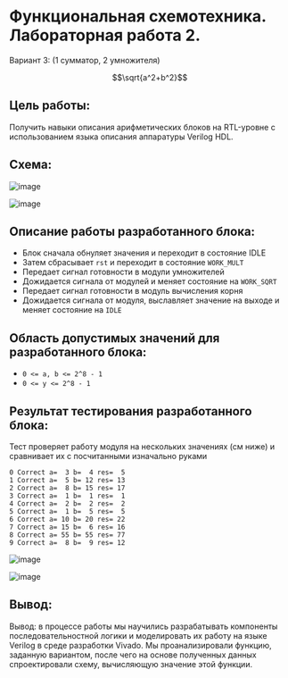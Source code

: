 # Функциональная схемотехника. Лабораторная работа 2.

Вариант 3: (1 сумматор, 2 умножителя) 
```math
\sqrt{a^2+b^2}
```
## Цель работы:

Получить навыки описания арифметических блоков на RTL-уровне с использованием языка описания аппаратуры Verilog HDL.

## Схема:

![image](https://user-images.githubusercontent.com/68964770/230856259-bd89b001-cfb1-4a30-aba6-60a69a264b6d.png)

![image](https://user-images.githubusercontent.com/68964770/230856269-ff6530fe-8264-48fd-88ba-0f172d1367ee.png)

## Описание работы разработанного блока:

- Блок сначала обнуляет значения и переходит в состояние IDLE
- Затем сбрасывает `rst` и переходит в состояние `WORK_MULT`
- Передает сигнал готовности в модули умножителей
- Дожидается сигнала от модулей и меняет состояние на `WORK_SQRT`
- Передает сигнал готовности в модуль вычисления корня
- Дожидается сигнала от модуля, выславляет значение на выходе и меняет состояние на `IDLE`

## Область допустимых значений для разработанного блока:
- `0 <= a, b <= 2^8 - 1`
- `0 <= y <= 2^8 - 1`

## Результат тестирования разработанного блока:

Тест проверяет работу модуля на нескольких значениях (см ниже) и сравнивает их с посчитанными изначально руками 

```
0 Correct a=  3 b=  4 res=  5
1 Correct a=  5 b= 12 res= 13
2 Correct a=  8 b= 15 res= 17
3 Correct a=  1 b=  1 res=  1
4 Correct a=  2 b=  2 res=  2
5 Correct a=  1 b=  5 res=  5
6 Correct a= 10 b= 20 res= 22
7 Correct a= 15 b=  6 res= 16
8 Correct a= 55 b= 55 res= 77
9 Correct a=  8 b=  9 res= 12
```

![image](https://user-images.githubusercontent.com/68964770/227804647-e7e12629-d7e7-46a4-adf1-c28670d64229.png)

![image](https://user-images.githubusercontent.com/68964770/227804652-a0722459-e040-4067-87c6-6c2d1962f20d.png)

## Вывод:

Вывод: в процессе работы мы научились разрабатывать компоненты последовательностной логики и моделировать их работу на языке Verilog в среде разработки Vivado. Мы проанализировали функцию, заданную вариантом, после чего на основе полученных данных спроектировали схему, вычисляющую значение этой функции.

